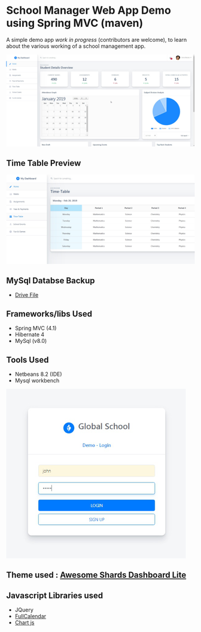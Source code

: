# School Manager Web App Demo using Spring MVC (maven)

A simple demo app *work in progress* (contributors are welcome), to learn about the various working of a school management app.

![Dashboard Image](./_res/school_dashboard.png)

## Time Table Preview
![Timetable page](./_res/school_project_timetable.jpg)

## MySql Databse Backup
 - [Drive File](https://drive.google.com/open?id=1GZjx8BSqXjVRjIBbFisZ_UxX7AuR0QzX)

## Frameworks/libs Used
- Spring MVC (4.1)
- Hibernate 4
- MySql (v8.0)

## Tools Used
 - Netbeans 8.2 (IDE)
 - Mysql workbench

![Login Page](https://raw.githubusercontent.com/monsterbrain/school_manager_web_app_spring_maven/master/_res/login_page.png)

## Theme used : [Awesome Shards Dashboard Lite](https://designrevision.com/downloads/shards-dashboard-lite/)

## Javascript Libraries used
 - JQuery
 - [FullCalendar](https://fullcalendar.io/)
 - [Chart js](https://www.chartjs.org/)
